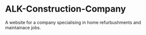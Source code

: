 # ALK-Construction-Company
 A website for a company specialising in home refurbushments and maintainace jobs.
